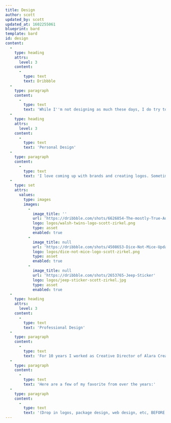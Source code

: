 ```yaml
---
title: Design
author: scott
updated_by: scott
updated_at: 1602255061
blueprint: bard
template: bard
id: design
content:
  -
    type: heading
    attrs:
      level: 3
    content:
      -
        type: text
        text: Dribbble
  -
    type: paragraph
    content:
      -
        type: text
        text: 'While I''m not designing as much these days, I do try to keep my dribbble account active, so [follow me](https://dribbble.com/scottzirkel) there, if you want the latest and greatest.'
  -
    type: heading
    attrs:
      level: 3
    content:
      -
        type: text
        text: 'Personal Design'
  -
    type: paragraph
    content:
      -
        type: text
        text: 'I love coming up with brands and creating logos. Sometimes I use them for things, other times they are just to scratch an itch.'
  -
    type: set
    attrs:
      values:
        type: images
        images:
          -
            image_title: ''
            url: 'https://dribbble.com/shots/6626854-The-mostly-True-Adventures-of-the-Walsh-Twins'
            logo: logos/walsh-twins-logo-scott-zirkel.png
            type: asset
            enabled: true
          -
            image_title: null
            url: 'https://dribbble.com/shots/4508653-Dice-Not-Mice-Updated'
            logo: logos/dice-not-mice-logo-scott-zirkel.png
            type: asset
            enabled: true
          -
            image_title: null
            url: 'https://dribbble.com/shots/2653765-Jeep-Sticker'
            logo: logos/jeep-sticker-scott-zirkel.jpg
            type: asset
            enabled: true
  -
    type: heading
    attrs:
      level: 3
    content:
      -
        type: text
        text: 'Professional Design'
  -
    type: paragraph
    content:
      -
        type: text
        text: 'For 10 years I worked as Creative Director of Alara Creative, a bespoke marketing firm. I was able to work with a variety of clients on a myriad of projects.'
  -
    type: paragraph
    content:
      -
        type: text
        text: 'Here are a few of my favorite from over the years:'
  -
    type: paragraph
    content:
      -
        type: text
        text: '(Drop in logos, package design, web design, etc, BEFORE launch. Otherwise people will see this and think you''re a poser.)'
---
```

